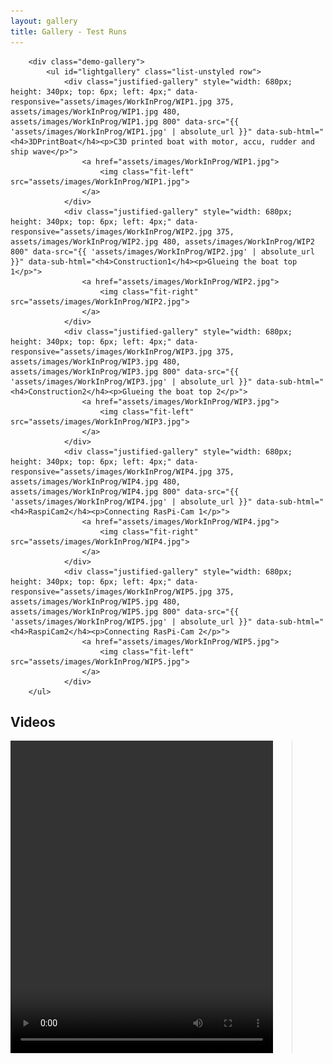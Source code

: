 ```yaml
---
layout: gallery
title: Gallery - Test Runs
---
```


 <head>
       <style type="text/css">
            .demo-gallery > ul .justified-gallery {
              display: block;
              overflow: hidden;
              position: left;
              float: left;
              margin: 1em 0.5em 1em 1em;
              padding-right: 3em;
              border: solid 1px rgba(210, 215, 217, 0.75);
			  border-top: 0;
			  border-left: 0;
              border-bottom: 0;
            }
            .demo-gallery > ul {
             margin-bottom: 0;
            }
            .demo-gallery > ul > li {
                float: left;
                margin-bottom: 15px;
                margin-right: 20px;
                width: 200px;
            }
            .demo-gallery > ul > li a {
              border: 3px solid #FFF;
              border-radius: 3px;
              display: block;
              overflow: hidden;
              position: relative;
              float: left;
            }
            .demo-gallery > ul > li a > img {
              -webkit-transition: -webkit-transform 0.15s ease 0s;
              -moz-transition: -moz-transform 0.15s ease 0s;
              -o-transition: -o-transform 0.15s ease 0s;
              transition: transform 0.15s ease 0s;
              -webkit-transform: scale3d(1, 1, 1);
              transform: scale3d(1, 1, 1);
              height: 100%;
              width: 100%;
            }
            .demo-gallery > ul > li a:hover > img {
              -webkit-transform: scale3d(1.1, 1.1, 1.1);
              transform: scale3d(1.1, 1.1, 1.1);
            }
            .demo-gallery > ul > li a:hover .demo-gallery-poster > img {
              opacity: 1;
            }
            .demo-gallery > ul > li a .demo-gallery-poster {
              background-color: rgba(0, 0, 0, 0.1);
              bottom: 0;
              left: 0;
              position: absolute;
              right: 0;
              top: 0;
              -webkit-transition: background-color 0.15s ease 0s;
              -o-transition: background-color 0.15s ease 0s;
              transition: background-color 0.15s ease 0s;
            }
            .demo-gallery > ul > li a .demo-gallery-poster > img {
              left: 50%;
              margin-left: -10px;
              margin-top: -10px;
              opacity: 0;
              position: absolute;
              top: 50%;
              -webkit-transition: opacity 0.3s ease 0s;
              -o-transition: opacity 0.3s ease 0s;
              transition: opacity 0.3s ease 0s;
            }
            .demo-gallery > ul > li a:hover .demo-gallery-poster {
              background-color: rgba(0, 0, 0, 0.5);
            }
            .demo-gallery .justified-gallery > a > img {
              -webkit-transition: -webkit-transform 0.15s ease 0s;
              -moz-transition: -moz-transform 0.15s ease 0s;
              -o-transition: -o-transform 0.15s ease 0s;
              transition: transform 0.15s ease 0s;
              -webkit-transform: scale3d(1, 1, 1);
              transform: scale3d(1, 1, 1);
              height: 100%;
              width: 100%;
            }
            .demo-gallery .justified-gallery > a:hover > img {
              -webkit-transform: scale3d(1.1, 1.1, 1.1);
              transform: scale3d(1.1, 1.1, 1.1);
            }
            .demo-gallery .justified-gallery > a:hover .demo-gallery-poster > img {
              opacity: 1;
            }
            .demo-gallery .justified-gallery > a .demo-gallery-poster {
              background-color: rgba(0, 0, 0, 0.1);
              bottom: 0;
              left: 0;
              position: absolute;
              right: 0;
              top: 0;
              -webkit-transition: background-color 0.15s ease 0s;
              -o-transition: background-color 0.15s ease 0s;
              transition: background-color 0.15s ease 0s;
            }
            .demo-gallery .justified-gallery > a .demo-gallery-poster > img {
              left: 50%;
              margin-left: -10px;
              margin-top: -10px;
              opacity: 0;
              position: absolute;
              top: 50%;
              -webkit-transition: opacity 0.3s ease 0s;
              -o-transition: opacity 0.3s ease 0s;
              transition: opacity 0.3s ease 0s;
            }
            .demo-gallery .justified-gallery > a:hover .demo-gallery-poster {
              background-color: rgba(0, 0, 0, 0.5);
            }
            .demo-gallery .video .demo-gallery-poster img {
              height: 48px;
              margin-left: -24px;
              margin-top: -24px;
              opacity: 0.8;
              width: 48px;
            }
            .demo-gallery.dark > ul > li a {
              border: 3px solid #04070a;
            }
            .home .demo-gallery {
              padding-bottom: 80px;
            }
        </style>
<!-- jQuery version must be >= 1.8.0; -->
<script src="https://cdnjs.cloudflare.com/ajax/libs/jquery/3.3.1/jquery.min.js"></script>
</head>

<section>
    <body>
    
<!--style="width: 600px; height: 400px; top: 6px; left: 700px; opacity: 1;" -->
<!-- Container for the image gallery -->
        <div class="demo-gallery">
            <ul id="lightgallery" class="list-unstyled row">
                <div class="justified-gallery" style="width: 680px; height: 340px; top: 6px; left: 4px;" data-responsive="assets/images/WorkInProg/WIP1.jpg 375, assets/images/WorkInProg/WIP1.jpg 480, assets/images/WorkInProg/WIP1.jpg 800" data-src="{{ 'assets/images/WorkInProg/WIP1.jpg' | absolute_url }}" data-sub-html="<h4>3DPrintBoat</h4><p>C3D printed boat with motor, accu, rudder and ship wave</p>">
                    <a href="assets/images/WorkInProg/WIP1.jpg">
                        <img class="fit-left" src="assets/images/WorkInProg/WIP1.jpg">
                    </a>
                </div>
                <div class="justified-gallery" style="width: 680px; height: 340px; top: 6px; left: 4px;" data-responsive="assets/images/WorkInProg/WIP2.jpg 375, assets/images/WorkInProg/WIP2.jpg 480, assets/images/WorkInProg/WIP2 800" data-src="{{ 'assets/images/WorkInProg/WIP2.jpg' | absolute_url }}" data-sub-html="<h4>Construction1</h4><p>Glueing the boat top 1</p>">
                    <a href="assets/images/WorkInProg/WIP2.jpg">
                        <img class="fit-right" src="assets/images/WorkInProg/WIP2.jpg">
                    </a>
                </div>
                <div class="justified-gallery" style="width: 680px; height: 340px; top: 6px; left: 4px;" data-responsive="assets/images/WorkInProg/WIP3.jpg 375, assets/images/WorkInProg/WIP3.jpg 480, assets/images/WorkInProg/WIP3.jpg 800" data-src="{{ 'assets/images/WorkInProg/WIP3.jpg' | absolute_url }}" data-sub-html="<h4>Construction2</h4><p>Glueing the boat top 2</p>">
                    <a href="assets/images/WorkInProg/WIP3.jpg">
                        <img class="fit-left" src="assets/images/WorkInProg/WIP3.jpg">
                    </a>
                </div>
                <div class="justified-gallery" style="width: 680px; height: 340px; top: 6px; left: 4px;" data-responsive="assets/images/WorkInProg/WIP4.jpg 375, assets/images/WorkInProg/WIP4.jpg 480, assets/images/WorkInProg/WIP4.jpg 800" data-src="{{ 'assets/images/WorkInProg/WIP4.jpg' | absolute_url }}" data-sub-html="<h4>RaspiCam2</h4><p>Connecting RasPi-Cam 1</p>">
                    <a href="assets/images/WorkInProg/WIP4.jpg">
                        <img class="fit-right" src="assets/images/WorkInProg/WIP4.jpg">
                    </a>
                </div>
                <div class="justified-gallery" style="width: 680px; height: 340px; top: 6px; left: 4px;" data-responsive="assets/images/WorkInProg/WIP5.jpg 375, assets/images/WorkInProg/WIP5.jpg 480, assets/images/WorkInProg/WIP5.jpg 800" data-src="{{ 'assets/images/WorkInProg/WIP5.jpg' | absolute_url }}" data-sub-html="<h4>RaspiCam2</h4><p>Connecting RasPi-Cam 2</p>">
                    <a href="assets/images/WorkInProg/WIP5.jpg">
                        <img class="fit-left" src="assets/images/WorkInProg/WIP5.jpg">
                    </a>
                </div>              
        </ul>
</div>

<h1>Videos</h1>

<div class="justified-gallery" data-sub-html="<h4>Bowness Bay</h4><p>A beautiful Sunrise this morning taken En-route to Keswick not one as planned but I'm extremely happy I was passing the right place at the right time....</p>">
                <video style="width: 420px; height: 500px; top: 6px; right: 180px; padding-right: 30px; border: solid 1px rgba(210, 215, 217, 0.75); border-top: 0; border-left: 0; border-bottom: 0;" controls>
                    <source src="{{ 'assets/images/TestRun/VideoTR4_Komp11.mp4' | absolute_url }}" type="video/mp4">
                </video>
                </div>


<script type="text/javascript">
$(document).ready(function(){
    $('#lightgallery').lightGallery();
});
</script>
<script src="https://cdnjs.cloudflare.com/ajax/libs/jquery-mousewheel/3.1.13/jquery.mousewheel.min.js"></script>

<script src="https://cdnjs.cloudflare.com/ajax/libs/lightgallery/1.6.11/js/lightgallery-all.min.js"></script>
<script src="https://cdnjs.cloudflare.com/ajax/libs/picturefill/3.0.3/picturefill.min.js"></script>

<!-- lightgallery plugins -->
<script src="https://cdnjs.cloudflare.com/ajax/libs/lg-thumbnail/1.1.0/lg-thumbnail.min.js"></script>
<script src="https://cdnjs.cloudflare.com/ajax/libs/lg-fullscreen/1.0.1/lg-fullscreen.min.js"></script>
<script src="{{ 'assets/js/skel.min.js' | absolute_url }}"></script>
<script src="{{ 'assets/js/util.js' | absolute_url }}"></script>
<!--[if lte IE 8]><script src="{{ 'assets/js/ie/respond.min.js' | absolute_url }}"></script><![endif]-->
<script src="{{ 'assets/js/main.js' | absolute_url }}"></script>
</body> 

<section>
    

